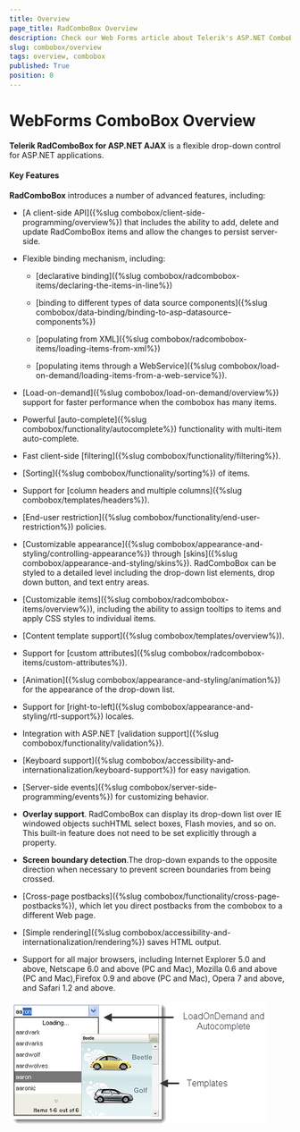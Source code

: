 ```yaml
---
title: Overview
page_title: RadComboBox Overview
description: Check our Web Forms article about Telerik's ASP.NET ComboBox Overview.
slug: combobox/overview
tags: overview, combobox
published: True
position: 0
---
```


# WebForms ComboBox Overview

**Telerik RadComboBox for ASP.NET AJAX** is a flexible drop-down control for ASP.NET applications. 

#### Key Features

**RadComboBox** introduces a number of advanced features, including:

* [A client-side API]({%slug combobox/client-side-programming/overview%}) that includes the ability to add, delete and update RadComboBox items and allow the changes to persist server-side.

* Flexible binding mechanism, including:

	* [declarative binding]({%slug combobox/radcombobox-items/declaring-the-items-in-line%})

	* [binding to different types of data source components]({%slug combobox/data-binding/binding-to-asp-datasource-components%})

	* [populating from XML]({%slug combobox/radcombobox-items/loading-items-from-xml%})

	* [populating items through a WebService]({%slug combobox/load-on-demand/loading-items-from-a-web-service%}).

* [Load-on-demand]({%slug combobox/load-on-demand/overview%}) support for faster performance when the combobox has many items.

* Powerful [auto-complete]({%slug combobox/functionality/autocomplete%}) functionality with multi-item auto-complete.

* Fast client-side [filtering]({%slug combobox/functionality/filtering%}).

* [Sorting]({%slug combobox/functionality/sorting%}) of items.

* Support for [column headers and multiple columns]({%slug combobox/templates/headers%}).

* [End-user restriction]({%slug combobox/functionality/end-user-restriction%}) policies.

* [Customizable appearance]({%slug combobox/appearance-and-styling/controlling-appearance%}) through [skins]({%slug combobox/appearance-and-styling/skins%}). RadComboBox can be styled to a detailed level including the drop-down list elements, drop down button, and text entry areas.

* [Customizable items]({%slug combobox/radcombobox-items/overview%}), including the ability to assign tooltips to items and apply CSS styles to individual items.

* [Content template support]({%slug combobox/templates/overview%}).

* Support for [custom attributes]({%slug combobox/radcombobox-items/custom-attributes%}).

* [Animation]({%slug combobox/appearance-and-styling/animation%}) for the appearance of the drop-down list.

* Support for [right-to-left]({%slug combobox/appearance-and-styling/rtl-support%}) locales.

* Integration with ASP.NET [validation support]({%slug combobox/functionality/validation%}).

* [Keyboard support]({%slug combobox/accessibility-and-internationalization/keyboard-support%}) for easy navigation.

* [Server-side events]({%slug combobox/server-side-programming/events%}) for customizing behavior.

* **Overlay support**. RadComboBox can display its drop-down list over IE windowed objects suchHTML select boxes, Flash movies, and so on. This built-in feature does not need to be set explicitly through a property.

* **Screen boundary detection**.The drop-down expands to the opposite direction when necessary to prevent screen boundaries from being crossed.

* [Cross-page postbacks]({%slug combobox/functionality/cross-page-postbacks%}), which let you direct postbacks from the combobox to a different Web page.

* [Simple rendering]({%slug combobox/accessibility-and-internationalization/rendering%}) saves HTML output.

* Support for all major browsers, including Internet Explorer 5.0 and above, Netscape 6.0 and above (PC and Mac), Mozilla 0.6 and above (PC and Mac),Firefox 0.9 and above (PC and Mac), Opera 7 and above, and Safari 1.2 and above.

![WebForms ComboBox Overview](images/combobox_overview.png "WebForms ComboBox Overview")
